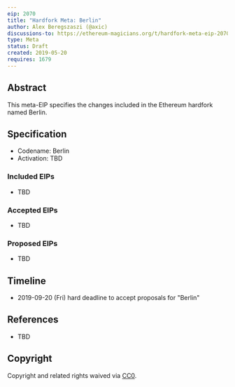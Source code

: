 ```yaml
---
eip: 2070
title: "Hardfork Meta: Berlin"
author: Alex Beregszaszi (@axic)
discussions-to: https://ethereum-magicians.org/t/hardfork-meta-eip-2070-berlin-discussion/3561
type: Meta
status: Draft
created: 2019-05-20
requires: 1679
---
```


## Abstract

This meta-EIP specifies the changes included in the Ethereum hardfork named Berlin.

## Specification

- Codename: Berlin
- Activation: TBD

### Included EIPs

- TBD

### Accepted EIPs

- TBD

### Proposed EIPs

- TBD

## Timeline

* 2019-09-20 (Fri) hard deadline to accept proposals for "Berlin"

## References

- TBD

## Copyright

Copyright and related rights waived via [CC0](https://creativecommons.org/publicdomain/zero/1.0/).

